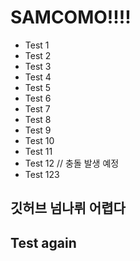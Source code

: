 # SAMCOMO!!!!

- Test 1
- Test 2
- Test 3
- Test 4
- Test 5
- Test 6
- Test 7
- Test 8
- Test 9
- Test 10
- Test 11
- Test 12 // 충돌 발생 예정
- Test 123

## 깃허브 넘나뤼 어렵다

## Test again
